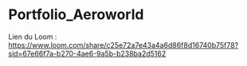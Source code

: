 # Portfolio_Aeroworld
Lien du Loom : https://www.loom.com/share/c25e72a7e43a4a6d86f8d16740b75f78?sid=67e66f7a-b270-4ae6-9a5b-b238ba2d5162
